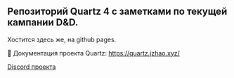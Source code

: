 ## Репозиторий Quartz 4 с заметками по текущей кампании D&D.
Хостится здесь же, на github pages.

🔗 Документация проекта Quartz: https://quartz.jzhao.xyz/

[Discord проекта](https://discord.gg/cRFFHYye7t)
